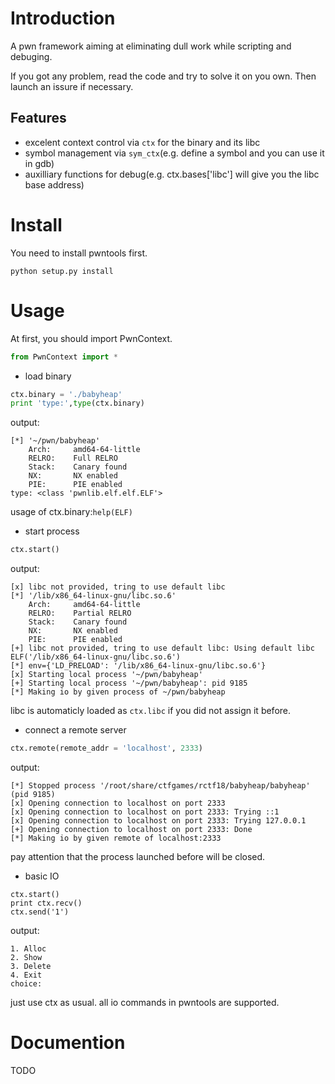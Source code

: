 # Introduction
A pwn framework aiming at eliminating dull work while scripting and debuging.

If you got any problem, read the code and try to solve it on you own. Then launch an issure if necessary.

## Features
- excelent context control via `ctx` for the binary and its libc
- symbol management via `sym_ctx`(e.g. define a symbol and you can use it in gdb)
- auxilliary functions for debug(e.g. ctx.bases['libc'] will give you the libc base address)

# Install
You need to install pwntools first.

`python setup.py install`
# Usage
At first, you should import PwnContext.
```python
from PwnContext import *
```
- load binary
```python
ctx.binary = './babyheap'
print 'type:',type(ctx.binary)
```
output:
```
[*] '~/pwn/babyheap'
    Arch:     amd64-64-little
    RELRO:    Full RELRO
    Stack:    Canary found
    NX:       NX enabled
    PIE:      PIE enabled
type: <class 'pwnlib.elf.elf.ELF'>
```
usage of ctx.binary:`help(ELF)` 
- start process
```python
ctx.start()
```
output:
```
[x] libc not provided, tring to use default libc
[*] '/lib/x86_64-linux-gnu/libc.so.6'
    Arch:     amd64-64-little
    RELRO:    Partial RELRO
    Stack:    Canary found
    NX:       NX enabled
    PIE:      PIE enabled
[+] libc not provided, tring to use default libc: Using default libc ELF('/lib/x86_64-linux-gnu/libc.so.6')
[*] env={'LD_PRELOAD': '/lib/x86_64-linux-gnu/libc.so.6'}
[x] Starting local process '~/pwn/babyheap'
[+] Starting local process '~/pwn/babyheap': pid 9185
[*] Making io by given process of ~/pwn/babyheap
```
libc is automaticly loaded as `ctx.libc` if you did not assign it before.
- connect a remote server
```python
ctx.remote(remote_addr = 'localhost', 2333)
```
output:
```
[*] Stopped process '/root/share/ctfgames/rctf18/babyheap/babyheap' (pid 9185)
[x] Opening connection to localhost on port 2333
[x] Opening connection to localhost on port 2333: Trying ::1
[x] Opening connection to localhost on port 2333: Trying 127.0.0.1
[+] Opening connection to localhost on port 2333: Done
[*] Making io by given remote of localhost:2333
```
pay attention that the process launched before will be closed.
- basic IO
```
ctx.start()
print ctx.recv()
ctx.send('1')
```
output:
```
1. Alloc
2. Show
3. Delete
4. Exit
choice:
```
just use ctx as usual. all io commands in pwntools are supported.
# Documention
TODO